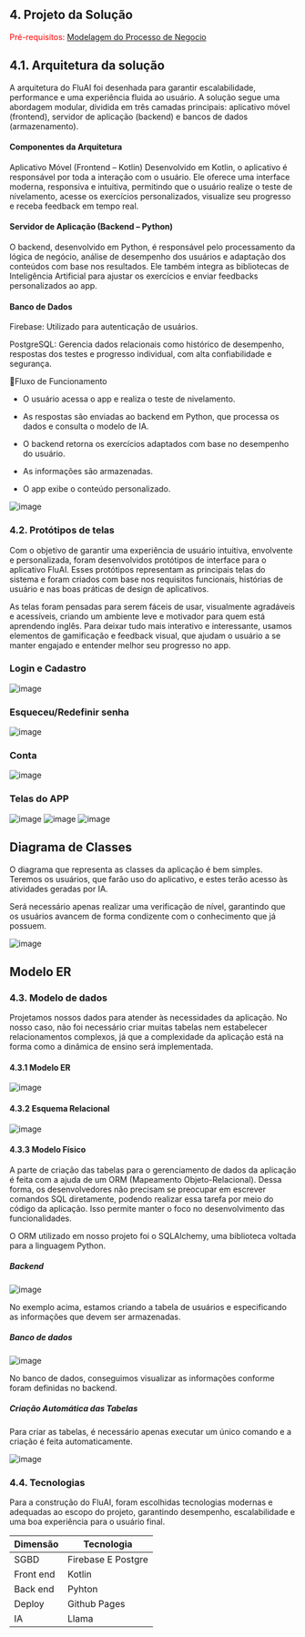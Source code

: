 ## 4. Projeto da Solução

<span style="color:red">Pré-requisitos: <a href="03-Modelagem do Processo de Negocio.md"> Modelagem do Processo de Negocio</a></span>

## 4.1. Arquitetura da solução
A arquitetura do FluAI foi desenhada para garantir escalabilidade, performance e uma experiência fluida ao usuário. A solução segue uma abordagem modular, dividida em três camadas principais: aplicativo móvel (frontend), servidor de aplicação (backend) e bancos de dados (armazenamento).

#### Componentes da Arquitetura
Aplicativo Móvel (Frontend – Kotlin)
Desenvolvido em Kotlin, o aplicativo é responsável por toda a interação com o usuário. Ele oferece uma interface moderna, responsiva e intuitiva, permitindo que o usuário realize o teste de nivelamento, acesse os exercícios personalizados, visualize seu progresso e receba feedback em tempo real.

#### Servidor de Aplicação (Backend – Python)
O backend, desenvolvido em Python, é responsável pelo processamento da lógica de negócio, análise de desempenho dos usuários e adaptação dos conteúdos com base nos resultados. Ele também integra as bibliotecas de Inteligência Artificial para ajustar os exercícios e enviar feedbacks personalizados ao app.

#### Banco de Dados

Firebase: Utilizado para autenticação de usuários.

PostgreSQL: Gerencia dados relacionais como histórico de desempenho, respostas dos testes e progresso individual, com alta confiabilidade e segurança.

🔁Fluxo de Funcionamento
- O usuário acessa o app e realiza o teste de nivelamento.

- As respostas são enviadas ao backend em Python, que processa os dados e consulta o modelo de IA.

- O backend retorna os exercícios adaptados com base no desempenho do usuário.

- As informações são armazenadas.

- O app exibe o conteúdo personalizado.
 
![image](https://github.com/user-attachments/assets/ac068762-39ce-4fa2-a5cc-af50764db57d)

 

### 4.2. Protótipos de telas

Com o objetivo de garantir uma experiência de usuário intuitiva, envolvente e personalizada, foram desenvolvidos protótipos de interface para o aplicativo FluAI. Esses protótipos representam as principais telas do sistema e foram criados com base nos requisitos funcionais, histórias de usuário e nas boas práticas de design de aplicativos.

As telas foram pensadas para serem fáceis de usar, visualmente agradáveis e acessíveis, criando um ambiente leve e motivador para quem está aprendendo inglês. Para deixar tudo mais interativo e interessante, usamos elementos de gamificação e feedback visual, que ajudam o usuário a se manter engajado e entender melhor seu progresso no app.

### Login e Cadastro
![image](https://github.com/user-attachments/assets/8a5b7c93-f020-48e5-a6db-cf3361b1c171)

### Esqueceu/Redefinir senha
![image](https://github.com/user-attachments/assets/5c32af54-a29c-4a82-8024-9d2431ca9d5f)

### Conta
![image](https://github.com/user-attachments/assets/769fe812-0293-493b-b341-dfcef094e5fb)

### Telas do APP
![image](https://github.com/user-attachments/assets/725cd3af-69e7-4d88-8563-dc167ba70eee)
![image](https://github.com/user-attachments/assets/f47a8600-ff0a-42c4-811b-7f4f7bdde4f4)
![image](https://github.com/user-attachments/assets/af356cbf-d84b-4293-90cd-708bb86db90f)




## Diagrama de Classes

O diagrama que representa as classes da aplicação é bem simples. Teremos os usuários, que farão uso do aplicativo, e estes terão acesso às atividades geradas por IA.

Será necessário apenas realizar uma verificação de nível, garantindo que os usuários avancem de forma condizente com o conhecimento que já possuem.

![image](https://github.com/user-attachments/assets/2ae611b8-4761-4005-b115-9f05abb868a4)



## Modelo ER

### 4.3. Modelo de dados

Projetamos nossos dados para atender às necessidades da aplicação. No nosso caso, não foi necessário criar muitas tabelas nem estabelecer relacionamentos complexos, já que a complexidade da aplicação está na forma como a dinâmica de ensino será implementada.

#### 4.3.1 Modelo ER

![image](https://github.com/user-attachments/assets/502c0f34-e87e-4301-8be5-b92b0705a409)


#### 4.3.2 Esquema Relacional

![image](https://github.com/user-attachments/assets/725039bb-7a32-4a86-9612-7ad014d21012)



#### 4.3.3 Modelo Físico

A parte de criação das tabelas para o gerenciamento de dados da aplicação é feita com a ajuda de um ORM (Mapeamento Objeto-Relacional). Dessa forma, os desenvolvedores não precisam se preocupar em escrever comandos SQL diretamente, podendo realizar essa tarefa por meio do código da aplicação. Isso permite manter o foco no desenvolvimento das funcionalidades.

O ORM utilizado em nosso projeto foi o SQLAlchemy, uma biblioteca voltada para a linguagem Python.

##### Backend

![image](https://github.com/user-attachments/assets/7d47b402-1ada-4fc4-8731-31e636f76d3b)

No exemplo acima, estamos criando a tabela de usuários e especificando as informações que devem ser armazenadas.

##### Banco de dados 

![image](https://github.com/user-attachments/assets/310ff64e-953f-4eed-8676-6a78f0ede60f)

No banco de dados, conseguimos visualizar as informações conforme foram definidas no backend.

##### Criação Automática das Tabelas

Para criar as tabelas, é necessário apenas executar um único comando e a criação é feita automaticamente.

![image](https://github.com/user-attachments/assets/6e9b7269-da46-4c2b-8842-bf001a06f3fb)


### 4.4. Tecnologias

Para a construção do FluAI, foram escolhidas tecnologias modernas e adequadas ao escopo do projeto, garantindo desempenho, escalabilidade e uma boa experiência para o usuário final.


| **Dimensão**   | **Tecnologia**  |
| ---            | ---             |
| SGBD           | Firebase E Postgre           |
| Front end      | Kotlin   |
| Back end       | Pyhton|
| Deploy         | Github Pages    |
| IA             | Llama     |
